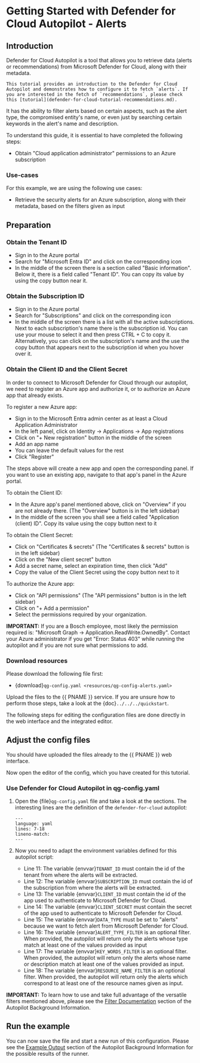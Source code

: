 <!--
SPDX-FileCopyrightText: 2024 grow platform GmbH

SPDX-License-Identifier: MIT
-->

# Getting Started with Defender for Cloud Autopilot - Alerts

## Introduction

Defender for Cloud Autopilot is a tool that allows you to retrieve data (alerts or recommendations) from Microsoft Defender for Cloud, along with their metadata.

```{note}
This tutorial provides an introduction to the Defender for Cloud Autopilot and demonstrates how to configure it to fetch `alerts`. If you are interested in the fetch of `recommendations`, please check this [tutorial](defender-for-cloud-tutorial-recommendations.md).
```

It has the ability to filter alerts based on certain aspects, such as the alert type, the compromised entity's name, or even just by searching certain keywords in the alert's name and description.

To understand this guide, it is essential to have completed the following steps:

* Obtain "Cloud application administrator" permissions to an Azure subscription

### Use-cases

For this example, we are using the following use cases:

* Retrieve the security alerts for an Azure subscription, along with their metadata, based on the filters given as input

## Preparation

### Obtain the Tenant ID

* Sign in to the Azure portal
* Search for "Microsoft Entra ID" and click on the corresponding icon
* In the middle of the screen there is a section called "Basic information". Below it, there is a field called "Tenant ID". You can copy its value by using the copy button near it.

### Obtain the Subscription ID

* Sign in to the Azure portal
* Search for "Subscriptions" and click on the corresponding icon
* In the middle of the screen there is a list with all the active subscriptions. Next to each subscription's name there is the subscription id. You can use your mouse to select it and then press CTRL + C to copy it. Alternatively, you can click on the subscription's name and the use the copy button that appears next to the subscription id when you hover over it.

### Obtain the Client ID and the Client Secret

In order to connect to Microsoft Defender for Cloud through our autopilot, we need to register an Azure app and authorize it, or to authorize an Azure app that already exists.

To register a new Azure app:

* Sign in to the Microsoft Entra admin center as at least a Cloud Application Administrator
* In the left panel, click on Identity -> Applications -> App registrations
* Click on "+ New registration" button in the middle of the screen
* Add an app name
* You can leave the default values for the rest
* Click "Register"

The steps above will create a new app and open the corresponding panel. If you want to use an existing app, navigate to that app's panel in the Azure portal.

To obtain the Client ID:

* In the Azure app's panel mentioned above, click on "Overview" if you are not already there. (The "Overview" button is in the left sidebar)
* In the middle of the screen you shall see a field called "Application (client) ID". Copy its value using the copy button next to it

To obtain the Client Secret:

* Click on "Certificates & secrets" (The "Certificates & secrets" button is in the left sidebar)
* Click on the "New client secret" button
* Add a secret name, select an expiration time, then click "Add"
* Copy the value of the Client Secret using the copy button next to it

To authorize the Azure app:

* Click on "API permissions" (The "API permissions" button is in the left sidebar)
* Click on "+ Add a permission"
* Select the permissions required by your organization.

**IMPORTANT:** If you are a Bosch employee, most likely the permission required is: "Microsoft Graph -> Application.ReadWrite.OwnedBy". Contact your Azure administrator if you get "Error: Status 403" while running the autopilot and if you are not sure what permissions to add.

### Download resources

Please download the following file first:

* {download}`qg-config.yaml <resources/qg-config-alerts.yaml>`

Upload the files to the {{ PNAME }} service. If you are unsure how to perform those steps, take a look at the {doc}`../../../quickstart`.

The following steps for editing the configuration files are done directly in the web interface and the integrated editor.

## Adjust the config files

You should have uploaded the files already to the {{ PNAME }} web interface.

Now open the editor of the config, which you have created for this tutorial.

### Use Defender for Cloud Autopilot in qg-config.yaml

1. Open the {file}`qg-config.yaml` file and take a look at the sections.
    The interesting lines are the definition of the `defender-for-cloud` autopilot:

    ```{literalinclude} resources/qg-config-alerts.yaml
    ---
    language: yaml
    lines: 7-18
    lineno-match:
    ---
    ```

2. Now you need to adapt the environment variables defined for this autopilot script:

    * Line 11: The variable {envvar}`TENANT_ID` must contain the id of the tenant from where the alerts will be extracted.
    * Line 12: The variable {envvar}`SUBSCRIPTION_ID` must contain the id of the subscription from where the alerts will be extracted.
    * Line 13: The variable {envvar}`CLIENT_ID` must contain the id of the app used to authenticate to Microsoft Defender for Cloud.
    * Line 14: The variable {envvar}`CLIENT_SECRET` must contain the secret of the app used to authenticate to Microsoft Defender for Cloud.
    * Line 15: The variable {envvar}`DATA_TYPE` must be set to "alerts" because we want to fetch alert from Microsoft Defender for Cloud.
    * Line 16: The variable {envvar}`ALERT_TYPE_FILTER` is an optional filter. When provided, the autopilot will return only the alerts whose type match at least one of the values provided as input
    * Line 17: The variable {envvar}`KEY_WORDS_FILTER` is an optional filter. When provided, the autopilot will return only the alerts whose name or description match at least one of the values provided as input.
    * Line 18: The variable {envvar}`RESOURCE_NAME_FILTER` is an optional filter. When provided, the autopilot will return only the alerts which correspond to at least one of the resource names given as input.

**IMPORTANT:** To learn how to use and take full advantage of the versatile filters mentioned above, please see the [Filter Documentation](../reference/defender-for-cloud-reference.md#filter-documentation) section of the Autopilot Background Information.

## Run the example

You can now save the file and start a new run of this configuration.
Please see the [Example Output](../reference/defender-for-cloud-reference.md#example-output) section of the Autopilot Background Information for the possible results of the runner.
